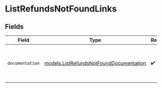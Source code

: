 # ListRefundsNotFoundLinks


## Fields

| Field                                                                                    | Type                                                                                     | Required                                                                                 | Description                                                                              |
| ---------------------------------------------------------------------------------------- | ---------------------------------------------------------------------------------------- | ---------------------------------------------------------------------------------------- | ---------------------------------------------------------------------------------------- |
| `documentation`                                                                          | [models.ListRefundsNotFoundDocumentation](../models/listrefundsnotfounddocumentation.md) | :heavy_check_mark:                                                                       | The URL to the generic Mollie API error handling guide.                                  |